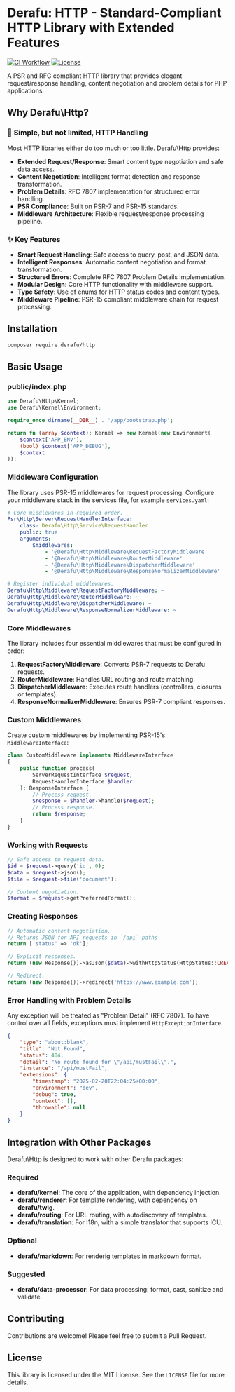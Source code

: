 # Derafu: HTTP - Standard-Compliant HTTP Library with Extended Features

[![CI Workflow](https://github.com/derafu/http/actions/workflows/ci.yml/badge.svg?branch=main&event=push)](https://github.com/derafu/http/actions/workflows/ci.yml?query=branch%3Amain)
[![License](https://img.shields.io/badge/license-MIT-blue.svg)](https://opensource.org/licenses/MIT)

A PSR and RFC compliant HTTP library that provides elegant request/response handling, content negotiation and problem details for PHP applications.

## Why Derafu\Http?

### 🎯 **Simple, but not limited, HTTP Handling**

Most HTTP libraries either do too much or too little. Derafu\Http provides:

- **Extended Request/Response**: Smart content type negotiation and safe data access.
- **Content Negotiation**: Intelligent format detection and response transformation.
- **Problem Details**: RFC 7807 implementation for structured error handling.
- **PSR Compliance**: Built on PSR-7 and PSR-15 standards.
- **Middleware Architecture**: Flexible request/response processing pipeline.

### ✨ **Key Features**

- **Smart Request Handling**: Safe access to query, post, and JSON data.
- **Intelligent Responses**: Automatic content negotiation and format transformation.
- **Structured Errors**: Complete RFC 7807 Problem Details implementation.
- **Modular Design**: Core HTTP functionality with middleware support.
- **Type Safety**: Use of enums for HTTP status codes and content types.
- **Middleware Pipeline**: PSR-15 compliant middleware chain for request processing.

## Installation

```bash
composer require derafu/http
```

## Basic Usage

### public/index.php

```php
use Derafu\Http\Kernel;
use Derafu\Kernel\Environment;

require_once dirname(__DIR__) . '/app/bootstrap.php';

return fn (array $context): Kernel => new Kernel(new Environment(
    $context['APP_ENV'],
    (bool) $context['APP_DEBUG'],
    $context
));
```

### Middleware Configuration

The library uses PSR-15 middlewares for request processing. Configure your middleware stack in the services file, for example `services.yaml`:

```yaml
# Core middlewares in required order.
Psr\Http\Server\RequestHandlerInterface:
    class: Derafu\Http\Service\RequestHandler
    public: true
    arguments:
        $middlewares:
            - '@Derafu\Http\Middleware\RequestFactoryMiddleware'
            - '@Derafu\Http\Middleware\RouterMiddleware'
            - '@Derafu\Http\Middleware\DispatcherMiddleware'
            - '@Derafu\Http\Middleware\ResponseNormalizerMiddleware'

# Register individual middlewares.
Derafu\Http\Middleware\RequestFactoryMiddleware: ~
Derafu\Http\Middleware\RouterMiddleware: ~
Derafu\Http\Middleware\DispatcherMiddleware: ~
Derafu\Http\Middleware\ResponseNormalizerMiddleware: ~
```

### Core Middlewares

The library includes four essential middlewares that must be configured in order:

1. **RequestFactoryMiddleware**: Converts PSR-7 requests to Derafu requests.
2. **RouterMiddleware**: Handles URL routing and route matching.
3. **DispatcherMiddleware**: Executes route handlers (controllers, closures or templates).
4. **ResponseNormalizerMiddleware**: Ensures PSR-7 compliant responses.

### Custom Middlewares

Create custom middlewares by implementing PSR-15's `MiddlewareInterface`:

```php
class CustomMiddleware implements MiddlewareInterface
{
    public function process(
        ServerRequestInterface $request,
        RequestHandlerInterface $handler
    ): ResponseInterface {
        // Process request.
        $response = $handler->handle($request);
        // Process response.
        return $response;
    }
}
```

### Working with Requests

```php
// Safe access to request data.
$id = $request->query('id', 0);
$data = $request->json();
$file = $request->file('document');

// Content negotiation.
$format = $request->getPreferredFormat();
```

### Creating Responses

```php
// Automatic content negotiation.
// Returns JSON for API requests in `/api` paths
return ['status' => 'ok'];

// Explicit responses.
return (new Response())->asJson($data)->withHttpStatus(HttpStatus::CREATED);

// Redirect.
return (new Response())->redirect('https://www.example.com');
```

### Error Handling with Problem Details

Any exception will be treated as "Problem Detail" (RFC 7807). To have control over all fields, exceptions must implement `HttpExceptionInterface`.

```json
{
    "type": "about:blank",
    "title": "Not Found",
    "status": 404,
    "detail": "No route found for \"/api/mustFail\".",
    "instance": "/api/mustFail",
    "extensions": {
        "timestamp": "2025-02-20T22:04:25+00:00",
        "environment": "dev",
        "debug": true,
        "context": [],
        "throwable": null
    }
}
```

## Integration with Other Packages

Derafu\Http is designed to work with other Derafu packages:

### Required

- **derafu/kernel**: The core of the application, with dependency injection.
- **derafu/renderer**: For template rendering, with dependency on **derafu/twig**.
- **derafu/routing**: For URL routing, with autodiscovery of templates.
- **derafu/translation**: For I18n, with a simple translator that supports ICU.

### Optional

- **derafu/markdown**: For renderig templates in markdown format.

### Suggested

- **derafu/data-processor**: For data processing: format, cast, sanitize and validate.

## Contributing

Contributions are welcome! Please feel free to submit a Pull Request.

## License

This library is licensed under the MIT License. See the `LICENSE` file for more details.
